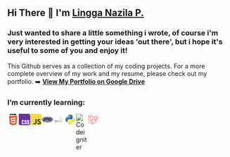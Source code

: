 ## Hi There 👋 I'm <a href="https://www.instagram.com/linggnka/">Lingga Nazila P.</a> </h1>
<h3>Just wanted to share a little something i wrote, of course i'm very interested in getting your ideas 'out there', but i hope it's useful to some of you and enjoy it!</h3>

This Github serves as a collection of my coding projects. For a more complete overview of my work and my resume, please check out my portfolio.
➡️ **[View My Portfolio on Google Drive]((https://drive.google.com/drive/folders/1al-4-SM-p7oHO_nWi8cblESujQt0V6wl?usp=sharing))**

### I’m currently learning:

<img align="left" alt="HTML5" width="26px" src="https://raw.githubusercontent.com/github/explore/80688e429a7d4ef2fca1e82350fe8e3517d3494d/topics/html/html.png" />
<img align="left" alt="CSS3" width="26px" src="https://raw.githubusercontent.com/github/explore/80688e429a7d4ef2fca1e82350fe8e3517d3494d/topics/css/css.png" />
<img align="left" alt="JavaScript" width="26px" src="https://raw.githubusercontent.com/github/explore/80688e429a7d4ef2fca1e82350fe8e3517d3494d/topics/javascript/javascript.png" />
<img align="left" alt="Php" width="26px" src="https://raw.githubusercontent.com/github/explore/80688e429a7d4ef2fca1e82350fe8e3517d3494d/topics/php/php.png" />
<img align="left" alt="MySQL" width="26px" src="https://raw.githubusercontent.com/github/explore/80688e429a7d4ef2fca1e82350fe8e3517d3494d/topics/mysql/mysql.png" />
<img align="left" alt="Python" width="26px" src="https://raw.githubusercontent.com/github/explore/80688e429a7d4ef2fca1e82350fe8e3517d3494d/topics/python/python.png" />
<img align="left" alt="Codeigniter" width="26px" src="https://cloud.githubusercontent.com/assets/3203951/11594336/428fbdb8-9a5e-11e5-931b-64e81fe60131.png" />
<img align="left" alt="Laravel" width="26px" src="https://raw.githubusercontent.com/github/explore/e94815998e4e0713912fed477a1f346ec04c3da2/topics/laravel/laravel.png" />


<!---
linggnka/linggnka is a ✨ special ✨ repository because its `README.md` (this file) appears on your GitHub profile.
You can click the Preview link to take a look at your changes.
--->


